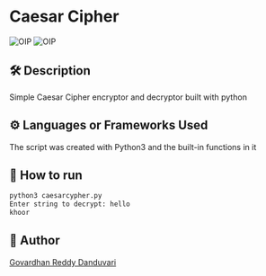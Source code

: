 
# Caesar Cipher

<p align="center">

![OIP](https://github.com/Govardhan9797/Python-Basic/assets/85842506/12fb57f8-81c6-43c6-97a7-ca66d3059b84)
![OIP](https://github.com/Govardhan9797/Python-Basic/assets/85842506/12fb57f8-81c6-43c6-97a7-ca66d3059b84)

<!--An image is an illustration for your project, the tip here is using your sense of humour as much as you can :D 

You can copy paste my markdown photo insert as following:
<p align="center">
<img src="your-source-is-here" width=40% height=40%>
-->

## 🛠️ Description
<!--Remove the below lines and add yours -->
Simple Caesar Cipher encryptor and decryptor built with python

## ⚙️ Languages or Frameworks Used
<!--Remove the below lines and add yours -->
The script was created with Python3 and the built-in functions in it
## 🌟 How to run
<!--Remove the below lines and add yours -->
```bash
python3 caesarcypher.py 
Enter string to decrypt: hello
khoor
```

## 🤖 Author
<!--Remove the below lines and add yours -->
[Govardhan Reddy Danduvari](https://github.com/govardhan97979)
